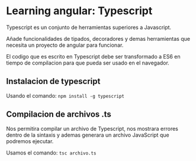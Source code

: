 # Learning angular: Typescript

Typescript es un conjunto de herramientas superiores a Javascript.

Añade funcionalidades de tipados, decoradores y demas herramientas que necesita un proyecto de angular para funcionar.

El codigo que es escrito en Typescript debe ser transformado a ES6 en tiempo de compilacion para que pueda ser usado en el navegador.

## Instalacion de typescript

Usando el comando: `npm install -g typescript`

## Compilacion de archivos .ts

Nos permitira compilar un archivo de Typescript, nos mostrara errores dentro de la sintaxis y ademas generara un archivo JavaScript que podremos ejecutar.

Usamos el comando: `tsc archivo.ts`